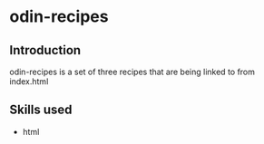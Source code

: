 # odin-recipes

## Introduction
odin-recipes is a set of three recipes that are being linked to from index.html

## Skills used
 - html